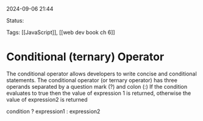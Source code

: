 
2024-09-06 21:44

Status:

Tags: [[JavaScript]], [[web dev book ch 6]]

# Conditional (ternary) Operator


The conditional operator allows developers to write concise and conditional statements. The conditional operator (or ternary operator) has three operands separated by a question mark (?) and colon (:) If the condition evaluates to true then the value of expression 1 is returned, otherwise the value of expression2 is returned

condition ? expression1 : expression2

